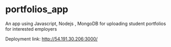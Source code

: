 # portfolios_app

An app using Javascript, Nodejs , MongoDB for uploading student portfolios for interested employers

Deployment link:
http://54.191.30.206:3000/
